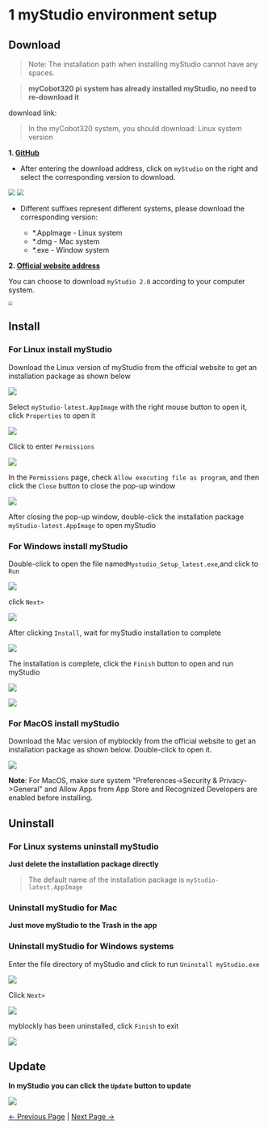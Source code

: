 # 1 myStudio environment setup

## Download

>Note: The installation path when installing myStudio cannot have any spaces.



> **myCobot320 pi system has already installed myStudio, no need to re-download it**





download link:

> In the myCobot320 system, you should download: Linux system version



**1. [GitHub](https://github.com/elephantrobotics/myStudio)**

* After entering the download address, click on `myStudio` on the right and select the corresponding version to download.

<img src="../../../../resources/5-BasicApplication/5.2.2/pi/img/github.png" style="zoom: 80%;" />

<img src="../../../../resources/5-BasicApplication/5.2.2/pi/img/github_download.png" style="zoom: 80%;" />

* Different suffixes represent different systems, please download the corresponding version:

  - *.AppImage - Linux system

  * *.dmg - Mac system
  * *.exe - Window system



**2. [Official website address](https://www.elephantrobotics.com/download/)**

You can choose to download `myStudio 2.0` according to your computer system.

<img src="../../../../resources/5-BasicApplication/5.2.2/pi/img/download.png" style="zoom: 50%;" />









## Install

### For Linux  install myStudio

Download the Linux version of myStudio from the official website to get an installation package as shown below

![](../../../../resources/5-BasicApplication/5.2.2/pi/img/320/appimage.png)





Select `myStudio-latest.AppImage` with the right mouse button to open it, click `Properties` to open it

<img src="../../../../resources/5-BasicApplication/5.2.2/pi/img/320/appimage1.png"  />



Click to enter `Permissions`

<img src="../../../../resources/5-BasicApplication/5.2.2/pi/img/320/appimage2.png"  />



In the `Permissions` page, check `Allow executing file as program`, and then click the `Close` button to close the pop-up window

<img src="../../../../resources/5-BasicApplication/5.2.2/pi/img\320/appimage3.png"  />



After closing the pop-up window, double-click the installation package `myStudio-latest.AppImage` to open myStudio













### For Windows install myStudio

Double-click to open the file named`Mystudio_Setup_latest.exe`,and click to `Run`

![](../../../../resources/5-BasicApplication/5.2.2/pi/img/install_1.png)



click `Next>`

![](../../../../resources/5-BasicApplication/5.2.2/pi/img/install_2.png)

After clicking `Install`, wait for myStudio installation to complete

![](../../../../resources/5-BasicApplication/5.2.2/pi/img/install_3.png)



The installation is complete, click the `Finish` button to open and run myStudio

![](../../../../resources/5-BasicApplication/5.2.2/pi/img/install_4.png)

![](../../../../resources/5-BasicApplication/5.2.2/pi/img/install_5.png)



### For MacOS install myStudio

Download the Mac version of myblockly from the official website to get an installation package as shown below. Double-click to open it.

![](../../../../resources/5-BasicApplication/5.2.2/pi/img/mac.png)

**Note**: For MacOS, make sure system "Preferences->Security & Privacy->General" and Allow Apps from App Store and Recognized Developers are enabled before installing.









## Uninstall

### For Linux systems uninstall myStudio

**Just delete the installation package directly**

>The default name of the installation package is `myStudio-latest.AppImage`





### Uninstall myStudio for Mac

**Just move myStudio to the Trash in the app**



### Uninstall myStudio for Windows systems

Enter the file directory of myStudio and click to run `Uninstall myStudio.exe`

![](../../../../resources/5-BasicApplication/5.2.2/pi/img/uninstall_1.png)



Click `Next>`



![](../../../../resources/5-BasicApplication/5.2.2/pi/img/uninstall_2.png)



myblockly has been uninstalled, click `Finish` to exit

![](../../../../resources/5-BasicApplication/5.2.2/pi/img/uninstall_4.png)



## Update



**In myStudio you can click the `Update` button to update**



![](../../../../resources/5-BasicApplication/5.2.2/pi/img/update.png)




 [← Previous Page](./README.md) | [Next Page →](./2-install_driver.md)